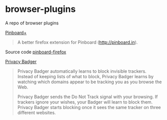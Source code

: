 # browser-plugins

A repo of browser plugins

[Pinboard+](https://addons.mozilla.org/en-US/firefox/addon/pinboard-plus/?src=search)

> A better firefox extension for Pinboard (http://pinboard.in).

Source code [pinboard-firefox](https://github.com/lostsnow/pinboard-firefox) 

[Privacy Badger](https://addons.mozilla.org/en-US/firefox/addon/privacy-badger17/)

> Privacy Badger automatically learns to block invisible trackers. Instead of keeping lists of what to block, Privacy Badger learns by watching which domains appear to be tracking you as you browse the Web.
> 
> Privacy Badger sends the Do Not Track signal with your browsing. If trackers ignore your wishes, your Badger will learn to block them. Privacy Badger starts blocking once it sees the same tracker on three different websites.

